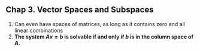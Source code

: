## Chap 3. Vector Spaces and Subspaces
1. Can even have spaces of matrices, as long as it contains zero and all linear combinations
1. **The system $Ax=b$ is solvable if and only if $b$ is in the column space of $A$.**
